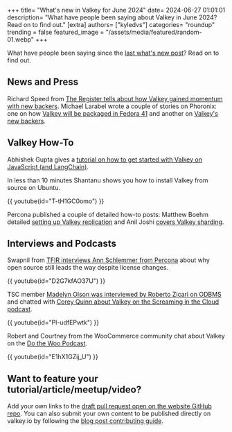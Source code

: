 +++
title=  "What's new in Valkey for June 2024"
date= 2024-06-27 01:01:01
description= "What have people been saying about Valkey in June 2024? Read on to find out."
[extra]
authors= ["kyledvs"]
categories= "roundup"
trending = false
featured_image = "/assets/media/featured/random-01.webp"
+++

What have people been saying since the [last what's new post](/blog/may-roundup/)? Read on to find out.

## News and Press

Richard Speed from [The Register tells about how Valkey gained momentum with new backers](https://www.theregister.com/2024/06/19/valkey_picks_up_more_partners/).
Michael Larabel wrote a couple of stories on Phoronix: one on how [Valkey will be packaged in Fedora 41](https://www.phoronix.com/news/Fedora-Replacing-Redis-Valkey) and another on [Valkey's new backers](https://www.phoronix.com/news/Valkey-Redis-Fork-More-Backers).

## Valkey How-To

Abhishek Gupta gives a [tutorial on how to get started with Valkey on JavaScript (and LangChain)](https://community.aws/content/2hx81ITCvDiWqrAz06SECOvepoa/getting-started-with-valkey-using-javascript).

In less than 10 minutes Shantanu shows you how to install Valkey from source on Ubuntu.

{{ youtube(id="T-tH1GC0omo") }}

Percona published a couple of detailed how-to posts: Matthew Boehm detailed [setting up Valkey replication](https://www.percona.com/blog/valkey-redis-setting-up-replication/) and Anil Joshi [covers Valkey sharding](https://www.percona.com/blog/valkey-redis-sharding-using-the-native-clustering-feature/).

## Interviews and Podcasts

Swapnil from [TFIR interviews Ann Schlemmer from Percona](https://tfir.io/why-open-source-still-leads-the-way-despite-license-changes-ann-schlemmer/) about why open source still leads the way despite license changes.

{{ youtube(id="D2G7kfAO37U") }}

TSC member [Madelyn Olson was interviewed by Roberto Zicari on ODBMS](https://www.odbms.org/2024/06/on-the-open-source-valkey-project-qa-with-madelyn-olson/) and chatted with [Corey Quinn about Valkey on the Screaming in the Cloud podcast](https://www.lastweekinaws.com/podcast/screaming-in-the-cloud/steering-through-open-source-waters-with-madelyn-olson/).

{{ youtube(id="Pl-udfEPwtk") }}

Robert and Courtney from the WooCommerce community chat about Valkey on the [Do the Woo Podcast](https://www.youtube.com/watch?v=E1hX1GZij_U).

{{ youtube(id="E1hX1GZij_U") }}

## Want to feature your tutorial/article/meetup/video?

Add your own links to the [draft pull request open on the website GitHub repo](https://github.com/valkey-io/valkey-io.github.io/pulls?q=is%3Apr+is%3Aopen+label%3Aroundup-post).
You can also submit your own content to be published directly on valkey.io by following the [blog post contributing guide](https://github.com/valkey-io/valkey-io.github.io/blob/main/CONTRIBUTING-BLOG-POST.md).
